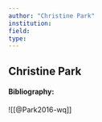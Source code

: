 ```yaml
---
author: "Christine Park"
institution:
field:
type:
---
```


## Christine Park
#### Bibliography:

![[@Park2016-wq]]